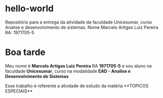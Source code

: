 # hello-world
Repositório para a entrega da atividade da faculdade Unicesumar, curso Analise e desenvolvimento de sistemas. Nome Marcelo Artigas Luiz Pereira RA: 1971705-5

# Boa tarde
Meu nome é **Marcelo Artigas Luiz Pereira** RA **1971705-5**
 e sou aluno na faculdade **Unicesumar**, curso na modalidade **EAD - Analise e Desenvolvimento de Sistemas**

<p>
Esse trabalho é referente a ativdade de estudo da matéria **TOPICOS ESPECIAIS**
</p>

  

